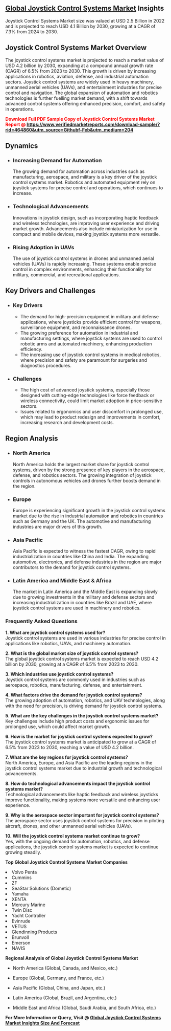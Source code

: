 <h2><a href="https://www.verifiedmarketreports.com/download-sample/?rid=464860&amp;utm_source=Githubf&amp;utm_medium=204" target="_blank">Global Joystick Control Systems Market</a> Insights</h2><p>Joystick Control Systems Market size was valued at USD 2.5 Billion in 2022 and is projected to reach USD 4.1 Billion by 2030, growing at a CAGR of 7.3% from 2024 to 2030.</p><p> <h2>Joystick Control Systems Market Overview</h2> <p>The joystick control systems market is projected to reach a market value of USD 4.2 billion by 2030, expanding at a compound annual growth rate (CAGR) of 6.5% from 2023 to 2030. This growth is driven by increasing applications in robotics, aviation, defense, and industrial automation sectors. Joystick control systems are widely used in heavy machinery, unmanned aerial vehicles (UAVs), and entertainment industries for precise control and navigation. The global expansion of automation and robotics technologies is further fuelling market demand, with a shift towards advanced control systems offering enhanced precision, comfort, and safety in operations.</p> <p><strong><p><span class=""><span style="color: #ff0000;"><strong>Download Full PDF Sample Copy of Joystick Control Systems Market Report</strong> @ </span><a href="https://www.verifiedmarketreports.com/download-sample/?rid=464860&amp;utm_source=Githubf-Feb&amp;utm_medium=204" target="_blank">https://www.verifiedmarketreports.com/download-sample/?rid=464860&amp;utm_source=Githubf-Feb&amp;utm_medium=204</a></span></p></strong></p> <h2>Dynamics</h2> <ul> <li><h3>Increasing Demand for Automation</h3> The growing demand for automation across industries such as manufacturing, aerospace, and military is a key driver of the joystick control systems market. Robotics and automated equipment rely on joystick systems for precise control and operations, which continues to increase.</li> <li><h3>Technological Advancements</h3> Innovations in joystick design, such as incorporating haptic feedback and wireless technologies, are improving user experience and driving market growth. Advancements also include miniaturization for use in compact and mobile devices, making joystick systems more versatile.</li> <li><h3>Rising Adoption in UAVs</h3> The use of joystick control systems in drones and unmanned aerial vehicles (UAVs) is rapidly increasing. These systems enable precise control in complex environments, enhancing their functionality for military, commercial, and recreational applications.</li> </ul> <h2>Key Drivers and Challenges</h2> <ul> <li><h3>Key Drivers</h3> <ul> <li>The demand for high-precision equipment in military and defense applications, where joysticks provide efficient control for weapons, surveillance equipment, and reconnaissance drones.</li> <li>The growing preference for automation in industrial and manufacturing settings, where joystick systems are used to control robotic arms and automated machinery, enhancing production efficiency.</li> <li>The increasing use of joystick control systems in medical robotics, where precision and safety are paramount for surgeries and diagnostics procedures.</li> </ul> </li> <li><h3>Challenges</h3> <ul> <li>The high cost of advanced joystick systems, especially those designed with cutting-edge technologies like force feedback or wireless connectivity, could limit market adoption in price-sensitive sectors.</li> <li>Issues related to ergonomics and user discomfort in prolonged use, which may lead to product redesign and improvements in comfort, increasing research and development costs.</li> </ul> </li> </ul> <h2>Region Analysis</h2> <ul> <li><h3>North America</h3> North America holds the largest market share for joystick control systems, driven by the strong presence of key players in the aerospace, defense, and robotics sectors. The growing integration of joystick controls in autonomous vehicles and drones further boosts demand in the region.</li> <li><h3>Europe</h3> Europe is experiencing significant growth in the joystick control systems market due to the rise in industrial automation and robotics in countries such as Germany and the UK. The automotive and manufacturing industries are major drivers of this growth.</li> <li><h3>Asia Pacific</h3> Asia Pacific is expected to witness the fastest CAGR, owing to rapid industrialization in countries like China and India. The expanding automotive, electronics, and defense industries in the region are major contributors to the demand for joystick control systems.</li> <li><h3>Latin America and Middle East & Africa</h3> The market in Latin America and the Middle East is expanding slowly due to growing investments in the military and defense sectors and increasing industrialization in countries like Brazil and UAE, where joystick control systems are used in machinery and robotics.</li> </ul> <h3>Frequently Asked Questions</h3> <p><strong>1. What are joystick control systems used for?</strong><br>Joystick control systems are used in various industries for precise control in applications like robotics, UAVs, and machinery automation.</p> <p><strong>2. What is the global market size of joystick control systems?</strong><br>The global joystick control systems market is expected to reach USD 4.2 billion by 2030, growing at a CAGR of 6.5% from 2023 to 2030.</p> <p><strong>3. Which industries use joystick control systems?</strong><br>Joystick control systems are commonly used in industries such as aerospace, robotics, manufacturing, defense, and entertainment.</p> <p><strong>4. What factors drive the demand for joystick control systems?</strong><br>The growing adoption of automation, robotics, and UAV technologies, along with the need for precision, is driving demand for joystick control systems.</p> <p><strong>5. What are the key challenges in the joystick control systems market?</strong><br>Key challenges include high product costs and ergonomic issues for prolonged use, which could affect market growth.</p> <p><strong>6. How is the market for joystick control systems expected to grow?</strong><br>The joystick control systems market is anticipated to grow at a CAGR of 6.5% from 2023 to 2030, reaching a value of USD 4.2 billion.</p> <p><strong>7. What are the key regions for joystick control systems?</strong><br>North America, Europe, and Asia Pacific are the leading regions in the joystick control systems market due to industrial growth and technological advancements.</p> <p><strong>8. How do technological advancements impact the joystick control systems market?</strong><br>Technological advancements like haptic feedback and wireless joysticks improve functionality, making systems more versatile and enhancing user experience.</p> <p><strong>9. Why is the aerospace sector important for joystick control systems?</strong><br>The aerospace sector uses joystick control systems for precision in piloting aircraft, drones, and other unmanned aerial vehicles (UAVs).</p> <p><strong>10. Will the joystick control systems market continue to grow?</strong><br>Yes, with the ongoing demand for automation, robotics, and defense applications, the joystick control systems market is expected to continue growing steadily.</p> </p><p><strong>Top Global Joystick Control Systems Market Companies</strong></p><div data-test-id=""><p><li>Volvo Penta</li><li> Cummins</li><li> ZF</li><li> SeaStar Solutions (Dometic)</li><li> Yamaha</li><li> XENTA</li><li> Mercury Marine</li><li> Twin Disc</li><li> Yacht Controller</li><li> Evinrude</li><li> VETUS</li><li> Glendinning Products</li><li> Brunvoll</li><li> Emerson</li><li> NAVIS</li></p><div><strong>Regional Analysis of&nbsp;Global Joystick Control Systems Market</strong></div><ul><li dir="ltr"><p dir="ltr">North America&nbsp;(Global, Canada, and Mexico, etc.)</p></li><li dir="ltr"><p dir="ltr">Europe (Global, Germany, and France, etc.)</p></li><li dir="ltr"><p dir="ltr">Asia Pacific&nbsp;(Global, China, and Japan, etc.)</p></li><li dir="ltr"><p dir="ltr">Latin America&nbsp;(Global, Brazil, and Argentina, etc.)</p></li><li dir="ltr">Middle East and Africa&nbsp;(Global, Saudi Arabia, and South Africa, etc.)</li></ul><p><strong>For More Information or Query, Visit @&nbsp;</strong><strong><a href="https://www.verifiedmarketreports.com/product/joystick-control-systems-market/?utm_source=Githubf&amp;utm_medium=204" target="_blank">Global Joystick Control Systems Market Insights Size And Forecast</a></strong></p></div>
